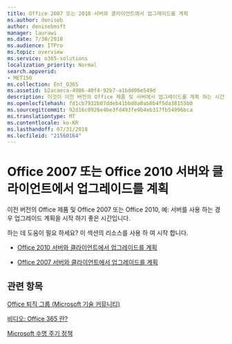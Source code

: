```yaml
---
title: Office 2007 또는 2010 서버와 클라이언트에서 업그레이드를 계획
ms.author: deniseb
author: denisebmsft
manager: laurawi
ms.date: 7/30/2018
ms.audience: ITPro
ms.topic: overview
ms.service: o365-solutions
localization_priority: Normal
search.appverid:
- MET150
ms.collection: Ent_O365
ms.assetid: b2acaeca-4986-40f4-92b7-a1bdd06e549d
description: 이것이 이전 버전의 Office 제품 및 서버에서 업그레이드를 계획 하는 시간입니다. 이러한 리소스를 사용 하 여 계획을 문서화할 시작 합니다.
ms.openlocfilehash: fd1cb7932b07ddeb41bbd8a0ab8b4f5da38155b0
ms.sourcegitcommit: 92d16c0926e4be3fd493fe9b4eb317fb54996bca
ms.translationtype: MT
ms.contentlocale: ko-KR
ms.lasthandoff: 07/31/2018
ms.locfileid: "21560164"
---
```

# <a name="plan-your-upgrade-from-office-2007-or-office-2010-servers-and-clients"></a>Office 2007 또는 Office 2010 서버와 클라이언트에서 업그레이드를 계획

이전 버전의 Office 제품 및 Office 2007 또는 Office 2010, 예: 서버를 사용 하는 경우 업그레이드 계획을 시작 하기 좋은 시간입니다.

하는 데 도움이 필요 하세요? 이 섹션의 리소스를 사용 하 여 시작 합니다.

- [Office 2010 서버와 클라이언트에서 업그레이드를 계획](upgrade-from-office-2010-servers-and-products.md)

- [Office 2007 서버와 클라이언트에서 업그레이드를 계획](upgrade-from-office-2007-servers-and-products.md)
      
   
## <a name="related-topics"></a>관련 항목

[Office 퇴직 그룹 (Microsoft 기술 커뮤니티)](https://go.microsoft.com/fwlink/?linkid=842065)
  
[비디오: Office 365 란?](https://support.office.com/article/847caf12-2589-452c-8aca-1c009797678b.aspx)
  
[Microsoft 수명 주기 정책](https://go.microsoft.com/fwlink/?linkid=865200)


